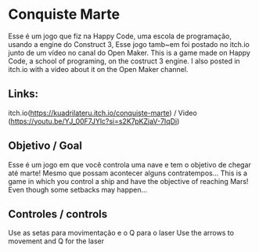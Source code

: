 # Conquiste Marte

Esse é um jogo que fiz na Happy Code, uma escola de programação, usando a engine do Construct 3, Esse jogo tamb~em foi postado no itch.io junto de um vídeo no canal do Open Maker.
This is a game made on Happy Code, a school of programing, on the costruct 3 engine. I also posted in itch.io with a video about it on the Open Maker channel. 

## Links:
itch.io(https://kuadrilateru.itch.io/conquiste-marte) / Video (https://youtu.be/YJ_00F7JYlc?si=s2K7pKZjaV-7IqDi)

## Objetivo / Goal

Esse é um jogo em que você controla uma nave e tem o objetivo de chegar até marte! Mesmo que possam acontecer alguns contratempos...
This is a game in which you control a ship and have the objective of reaching Mars! Even though some setbacks may happen...

## Controles / controls

Use as setas para movimentação e o Q para o laser
Use the arrows to movement and Q for the laser

